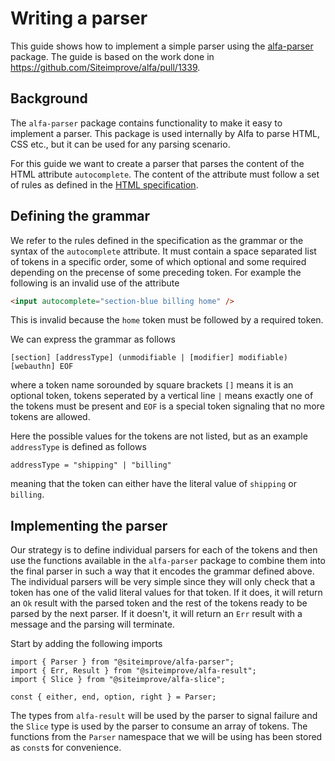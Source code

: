 # Writing a parser

This guide shows how to implement a simple parser using the [alfa-parser](https://github.com/Siteimprove/alfa/tree/main/packages/alfa-parser) package. The guide is based on the work done in https://github.com/Siteimprove/alfa/pull/1339.

## Background

The `alfa-parser` package contains functionality to make it easy to implement a parser. This package is used internally by Alfa to parse HTML, CSS etc., but it can be used for any parsing scenario.

For this guide we want to create a parser that parses the content of the HTML attribute `autocomplete`. The content of the attribute must follow a set of rules as defined in the [HTML specification](https://html.spec.whatwg.org/multipage/#autofill-detail-tokens).

## Defining the grammar

We refer to the rules defined in the specification as the grammar or the syntax of the `autocomplete` attribute. It must contain a space separated list of tokens in a specific order, some of which optional and some required depending on the precense of some preceding token. For example the following is an invalid use of the attribute
```HTML
<input autocomplete="section-blue billing home" />
```
This is invalid because the `home` token must be followed by a required token.

We can express the grammar as follows
```
[section] [addressType] (unmodifiable | [modifier] modifiable) [webauthn] EOF
```
where a token name sorounded by square brackets `[]` means it is an optional token, tokens seperated by a vertical line `|` means exactly one of the tokens must be present and `EOF` is a special token signaling that no more tokens are allowed.

Here the possible values for the tokens are not listed, but as an example `addressType` is defined as follows
```
addressType = "shipping" | "billing"
```
meaning that the token can either have the literal value of `shipping` or `billing`.

## Implementing the parser

Our strategy is to define individual parsers for each of the tokens and then use the functions available in the `alfa-parser` package to combine them into the final parser in such a way that it encodes the grammar defined above. The individual parsers will be very simple since they will only check that a token has one of the valid literal values for that token. If it does, it will return an `Ok` result with the parsed token and the rest of the tokens ready to be parsed by the next parser. If it doesn't, it will return an `Err` result with a message and the parsing will terminate.

Start by adding the following imports
```TS
import { Parser } from "@siteimprove/alfa-parser";
import { Err, Result } from "@siteimprove/alfa-result";
import { Slice } from "@siteimprove/alfa-slice";

const { either, end, option, right } = Parser;
```
The types from `alfa-result` will be used by the parser to signal failure and the `Slice` type is used by the parser to consume an array of tokens. The functions from the `Parser` namespace that we will be using has been stored as `const`s for convenience. 
